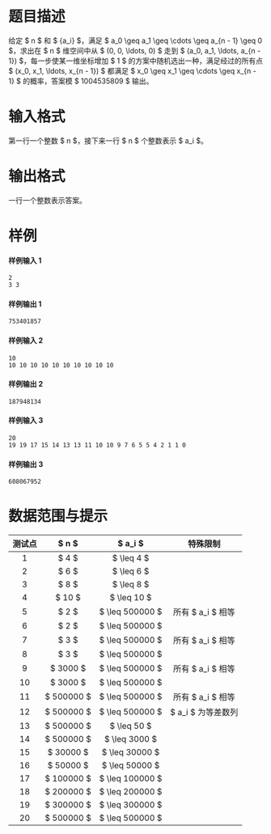 
# 题目描述

给定 $ n $ 和 $ \{a_i\} $，满足 $ a_0 \geq a_1 \geq \cdots \geq a_{n - 1} \geq 0 $，求出在 $ n $ 维空间中从 $ (0, 0, \ldots, 0) $ 走到 $ (a_0, a_1, \ldots, a_{n - 1}) $，每一步使某一维坐标增加 $ 1 $ 的方案中随机选出一种，满足经过的所有点 $ (x_0, x_1, \ldots, x_{n - 1}) $ 都满足 $ x_0 \geq x_1 \geq \cdots \geq x_{n - 1} $ 的概率，答案模 $ 1004535809 $ 输出。

# 输入格式

第一行一个整数 $ n $，接下来一行 $ n $ 个整数表示 $ a_i $。

# 输出格式

一行一个整数表示答案。

# 样例

#### 样例输入 1
```plain
2
3 3
```

#### 样例输出 1
```plain
753401857
```

#### 样例输入 2
```plain
10
10 10 10 10 10 10 10 10 10 10
```

#### 样例输出 2
```plain
187948134
```

#### 样例输入 3
```plain
20
19 19 17 15 14 13 13 11 10 10 9 7 6 5 5 4 2 1 1 0
```

#### 样例输出 3
```plain
608067952
```

# 数据范围与提示

|测试点| $ n $ | $ a_i $ | 特殊限制|
|:----:|:-----:|:-------:|:------:|
|1| $ 4 $ | $ \leq 4 $ |    |
|2| $ 6 $ | $ \leq 6 $ |    |
|3| $ 8 $ | $ \leq 8 $ |    |
|4| $ 10 $ | $ \leq 10 $ |    |
|5| $ 2 $ | $ \leq 500000 $ |  所有 $ a_i $ 相等  |
|6| $ 2 $ | $ \leq 500000 $ |    |
|7| $ 3 $ | $ \leq 500000 $ | 所有 $ a_i $ 相等  |
|8| $ 3 $ | $ \leq 500000 $ |    |
|9| $ 3000 $ | $ \leq 500000 $ | 所有 $ a_i $ 相等 |
|10| $ 3000 $ | $ \leq 500000 $ |    |
|11| $ 500000 $ | $ \leq 500000 $ | 所有 $ a_i $ 相等 |
|12| $ 500000 $ | $ \leq 500000 $ | $ a_i $ 为等差数列 |
|13| $ 500000 $ | $ \leq 50 $ |  |
|14| $ 500000 $ | $ \leq 3000 $ |  |
|15| $ 30000 $ | $ \leq 30000 $ |  |
|16| $ 50000 $ | $ \leq 50000 $ |  |
|17| $ 100000 $ | $ \leq 100000 $ |  |
|18| $ 200000 $ | $ \leq 200000 $ |  |
|19| $ 300000 $ | $ \leq 300000 $ |  |
|20| $ 500000 $ | $ \leq 500000 $ |  |


